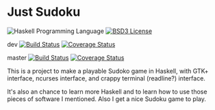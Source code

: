 Just Sudoku
============
![Haskell Programming Language](https://img.shields.io/badge/language-Haskell-blue.svg)
[![BSD3 License](http://img.shields.io/badge/license-BSD3-brightgreen.svg)](https://tldrlegal.com/license/bsd-3-clause-license-%28revised%29)

dev
[![Build Status](https://travis-ci.org/andrewmichaud/JustSudoku.svg?branch=dev)](https://travis-ci.org/andrewmichaud/JustSudoku)
[![Coverage Status](https://coveralls.io/repos/andrewmichaud/JustSudoku/badge.svg?branch=dev&service=github)](https://coveralls.io/github/andrewmichaud/JustSudoku?branch=dev)

master
[![Build Status](https://travis-ci.org/andrewmichaud/JustSudoku.svg?branch=master)](https://travis-ci.org/andrewmichaud/JustSudoku)
[![Coverage Status](https://coveralls.io/repos/andrewmichaud/JustSudoku/badge.svg?branch=master&service=github)](https://coveralls.io/github/andrewmichaud/JustSudoku?branch=master)


This is a project to make a playable Sudoko game in Haskell, with GTK+ interface, ncurses interface, and crappy terminal (readline?) interface.

It's also an chance to learn more Haskell and to learn how to use those pieces of software I mentioned. Also I get a nice Sudoku game to play.
